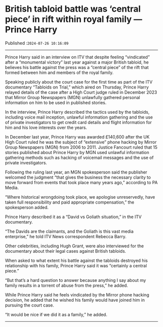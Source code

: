 # British tabloid battle was ‘central piece’ in rift within royal family — Prince Harry

Published :`2024-07-26 10:16:09`

---

Prince Harry said in an interview on ITV that despite feeling “vindicated” after a “monumental victory” last year against a major British tabloid, he believes his battle against the press was a “central piece” of the rift that formed between him and members of the royal family.

Speaking publicly about the court case for the first time as part of the ITV documentary “Tabloids on Trial,” which aired on Thursday, Prince Harry relayed details of the case after a High Court judge ruled in December 2023 that Mirror Group Newspapers (MGN) unlawfully gathered personal information on him to be used in published stories.

In the interview, Prince Harry described the tactics used by the tabloids, including voice mail inception, unlawful information gathering and the use of private investigators to get credit card details and flight information for him and his love interests over the years.

In December last year, Prince Harry was awarded £140,600 after the UK High Court ruled he was the subject of “extensive” phone hacking by Mirror Group Newspapers (MGN) from 2006 to 2011. Justice Fancourt ruled that 15 stories published about Prince Harry by MGN used unlawful information gathering methods such as hacking of voicemail messages and the use of private investigators.

Following the ruling last year, an MGN spokesperson said the publisher welcomed the judgment “that gives the business the necessary clarity to move forward from events that took place many years ago,” according to PA Media.

“Where historical wrongdoing took place, we apologise unreservedly, have taken full responsibility and paid appropriate compensation,” the spokesperson added.

Prince Harry described it as a “David vs Goliath situation,” in the ITV documentary.

“The Davids are the claimants, and the Goliath is this vast media enterprise,” he told ITV News correspondent Rebecca Barry.

Other celebrities, including Hugh Grant, were also interviewed for the documentary about their legal cases against British tabloids.

When asked to what extent his battle against the tabloids destroyed his relationship with his family, Prince Harry said it was “certainly a central piece.”

“But that’s a hard question to answer because anything I say about my family results in a torrent of abuse from the press,” he added.

While Prince Harry said he feels vindicated by the Mirror phone hacking decision, he added that he wished his family would have joined him in pursuing the court case.

“It would be nice if we did it as a family,” he added.

---

